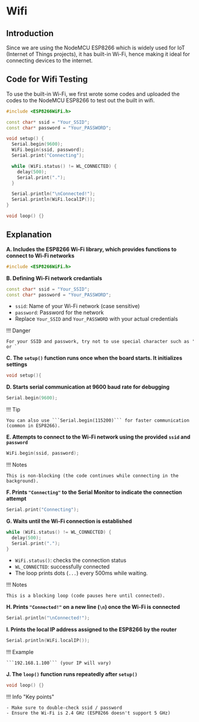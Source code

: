 # Wifi
## Introduction
Since we are using the NodeMCU ESP8266 which is widely used for IoT (Internet of Things projects), it has built-in Wi-Fi, hence making it ideal for connecting devices to the internet. 

## Code for Wifi Testing
To use the built-in Wi-Fi, we first wrote some codes and uploaded the codes to the NodeMCU ESP8266 to test out the built in wifi. 

```cpp
#include <ESP8266WiFi.h>

const char* ssid = "Your_SSID";
const char* password = "Your_PASSWORD";

void setup() {
  Serial.begin(9600);
  WiFi.begin(ssid, password);
  Serial.print("Connecting");

  while (WiFi.status() != WL_CONNECTED) {
    delay(500);
    Serial.print(".");
  }

  Serial.println("\nConnected!");
  Serial.println(WiFi.localIP());
}

void loop() {}

```

## Explanation 

**A. Includes the ESP8266 Wi-Fi library, which provides functions to connect to Wi-Fi networks**

```cpp
#include <ESP8266WiFi.h>
```

**B. Defining Wi-Fi network credantials**

```cpp
const char* ssid = "Your_SSID";
const char* password = "Your_PASSWORD";
```

  - ```ssid```: Name of your Wi-Fi network (case sensitive)
  - ```password```: Password for the network
  - Replace ```Your_SSID``` and ```Your_PASSWORD``` with your actual credentials

!!! Danger 

    For your SSID and passwork, try not to use special character such as ' or ` 

**C. The ```setup()``` function runs once when the board starts. It initializes settings**

```cpp
void setup(){

```

**D. Starts serial communication at 9600 baud rate for debugging**

```cpp
Serial.begin(9600);
```

!!! Tip 

    You can also use ```Serial.begin(115200)``` for faster communication (common in ESP8266).

**E. Attempts to connect to the Wi-Fi network using the provided ```ssid``` and ```password```**

```cpp
WiFi.begin(ssid, password);
```

!!! Notes 

    This is non-blocking (the code continues while connecting in the background).

**F. Prints ```"Connecting"``` to the Serial Monitor to indicate the connection attempt**

```cpp
Serial.print("Connecting");
```

**G. Waits until the Wi-Fi connection is established**

```cpp
while (WiFi.status() != WL_CONNECTED) {
  delay(500);
  Serial.print(".");
}
```

  - ```WiFi.status()```: checks the connection status
  - ```WL_CONNECTED```: successfully connected
  - The loop prints dots (```...```) every 500ms while waiting. 

!!! Notes 

    This is a blocking loop (code pauses here until connected).

**H. Prints ```"Connected!"``` on a new line (```\n```) once the Wi-Fi is connected**

```cpp
Serial.println("\nConnected!");
```

**I. Prints the local IP address assigned to the ESP8266 by the router**

```cpp
Serial.println(WiFi.localIP());
```

!!! Example 

    ```192.168.1.100``` (your IP will vary)

**J. The ```loop()``` function runs repeatedly after ```setup()```**

```cpp
void loop() {}
```


!!! Info "Key points"

    - Make sure to double-check ssid / password
    - Ensure the Wi-Fi is 2.4 GHz (ESP8266 doesn't support 5 GHz)
